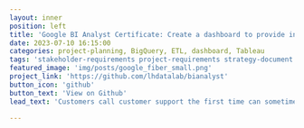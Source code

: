 ```yaml
---
layout: inner
position: left
title: 'Google BI Analyst Certificate: Create a dashboard to provide insights about repeat caller volumes for Google Fiber'
date: 2023-07-10 16:15:00
categories: project-planning, BigQuery, ETL, dashboard, Tableau  
tags: 'stakeholder-requirements project-requirements strategy-document project-planning BigQuery ETL dashboard Tableau'
featured_image: 'img/posts/google_fiber_small.png'
project_link: 'https://github.com/lhdatalab/bianalyst'
button_icon: 'github'
button_text: 'View on Github'
lead_text: 'Customers call customer support the first time can sometimes call subsequent times about the same issue. The team needs to understand how often customers call customer support after their first inquiry. This will help the team to understand if customer questions are answered the first time and explore trends in repeat calls in three different market cities.'

---
```



